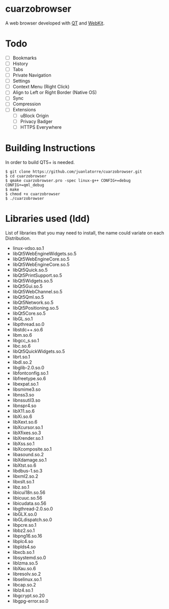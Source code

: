 # cuarzobrowser
A web browser developed with [QT](https://www.qt.io/) and [WebKit](https://webkit.org/).

# Todo

- [ ] Bookmarks
- [ ] History
- [ ] Tabs
- [ ] Private Navigation
- [ ] Settings
- [ ] Context Menu (Right Click)
- [ ] Align to Left or Right Border (Native OS)
- [ ] Sync
- [ ] Compression
- [ ] Extensions
	- [ ] uBlock Origin 
	- [ ] Privacy Badger
	- [ ] HTTPS Everywhere

# Building Instructions

In order to build QT5+ is needed.

~~~
$ git clone https://github.com/juanlatorre/cuarzobrowser.git
$ cd cuarzobrowser
$ qmake cuarzobrowser.pro -spec linux-g++ CONFIG+=debug CONFIG+=qml_debug
$ make
$ chmod +x cuarzobrowser
$ ./cuarzobrowser
~~~

# Libraries used (ldd)

List of libraries that you may need to install, the name could variate on each Distribution.

* linux-vdso.so.1
* libQt5WebEngineWidgets.so.5
* libQt5WebEngineCore.so.5
* libQt5WebEngineCore.so.5
* libQt5Quick.so.5
* libQt5PrintSupport.so.5
* libQt5Widgets.so.5
* libQt5Gui.so.5
* libQt5WebChannel.so.5
* libQt5Qml.so.5
* libQt5Network.so.5
* libQt5Positioning.so.5
* libQt5Core.so.5
* libGL.so.1
* libpthread.so.0
* libstdc++.so.6
* libm.so.6
* libgcc_s.so.1
* libc.so.6
* libQt5QuickWidgets.so.5
* librt.so.1
* libdl.so.2
* libglib-2.0.so.0
* libfontconfig.so.1
* libfreetype.so.6
* libexpat.so.1
* libsmime3.so
* libnss3.so
* libnssutil3.so
* libnspr4.so
* libX11.so.6
* libXi.so.6
* libXext.so.6
* libXcursor.so.1
* libXfixes.so.3
* libXrender.so.1
* libXss.so.1
* libXcomposite.so.1
* libasound.so.2
* libXdamage.so.1
* libXtst.so.6
* libdbus-1.so.3
* libxml2.so.2
* libxslt.so.1
* libz.so.1
* libicui18n.so.56
* libicuuc.so.56
* libicudata.so.56
* libgthread-2.0.so.0
* libGLX.so.0
* libGLdispatch.so.0
* libpcre.so.1
* libbz2.so.1
* libpng16.so.16
* libplc4.so
* libplds4.so
* libxcb.so.1
* libsystemd.so.0
* liblzma.so.5
* libXau.so.6
* libresolv.so.2
* libselinux.so.1
* libcap.so.2
* liblz4.so.1
* libgcrypt.so.20
* libgpg-error.so.0 